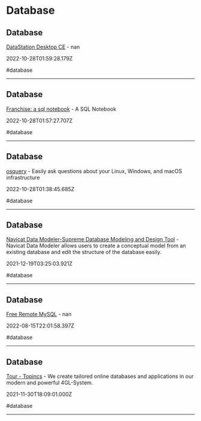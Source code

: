 # Database

## Database

[DataStation Desktop CE](https://app.datastation.multiprocess.io/?expanded=%2COXYdUIvHGncJ%2CszFGdZLI8QaD&fullScreen=&page=0&panelOut=%7B%7D&panelOutExpanded=&projectId=Example+project&sidebar=true&view=editor) - nan

2022-10-28T01:59:28.179Z

#database

---

## Database

[Franchise: a sql notebook](https://franchise.cloud) - A SQL Notebook

2022-10-28T01:57:27.707Z

#database

---

## Database

[osquery](https://osquery.io) - Easily ask questions about your Linux, Windows, and macOS infrastructure

2022-10-28T01:38:45.685Z

#database

---

## Database

[Navicat Data Modeler-Supreme Database Modeling and Design Tool](https://www.navicat.com/en/products/navicat-data-modeler) - Navicat Data Modeler allows users to create a conceptual model from an existing database and edit the structure of the database easily.

2021-12-19T03:25:03.921Z

#database

---

## Database

[Free Remote MySQL](https://www.remotemysql.com) - nan

2022-08-15T22:01:58.397Z

#database

---

## Database

[Tour - Topincs](https://www.topincs.com/tour) - We create tailored online databases and applications in our modern and powerful 4GL-System.

2021-11-30T18:09:01.000Z

#database

---
